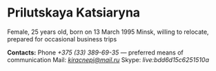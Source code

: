 # **Prilutskaya Katsiaryna**

Female, 25 years old, born on 13 March 1995
Minsk, willing to relocate, prepared for occasional business trips

**Contacts:** Phone *+375 (33) 389-69-35*  — preferred means of communication
Mail: *kiracnepi@mail.ru*
Skype: *live:bdd6d15c6251510a*
